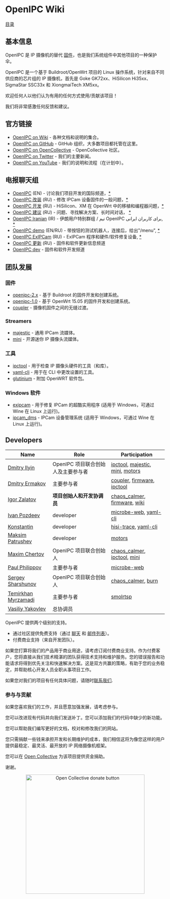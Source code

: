 # OpenIPC Wiki
[目录](../README.zh.md)

## 基本信息

OpenIPC 是 IP 摄像机的替代 [固件](https://github.com/OpenIPC)，也是我们系统组件中其他项目的一种保护伞。

OpenIPC 是一个基于 Buildroot/OpenWrt 项目的 Linux 操作系统，针对来自不同供应商的芯片组的 IP 摄像机，首先是 Goke GK72xx、HiSilicon Hi35xx、SigmaStar SSC33x 和 XiongmaiTech XM5xx。

欢迎任何人以他们认为有用的任何方式使用/贡献该项目！

我们将非常感激任何反馈和建议。


## 官方链接

* [OpenIPC on Wiki](https://github.com/openipc/wiki) - 各种文档和说明的集合。
* [OpenIPC on GitHub](https://github.com/OpenIPC/) - GitHub 组织，大多数项目都托管在这里。
* [OpenIPC on OpenCollective](https://opencollective.com/openipc) - OpenCollective 社区。
* [OpenIPC on Twitter](https://twitter.com/openipc) - 我们的主要新闻。
* [OpenIPC on YouTube](https://www.youtube.com/channel/UCaXlbR2uGTRFh8jQ2lCFd2g) - 我们的说明和流程（在计划中）。


## 电报聊天组

* [OpenIPC](https://t.me/openipc) (EN) - 讨论我们项目开发的国际频道，[*](https://combot.org/c/1166652144)
* [OpenIPC 改装](https://t.me/openipc_modding) (RU) - 修改 IPCam 设备固件的一般问题，[*](https://combot.org/c/-1001247643198)
* [OpenIPC 开发](https://t.me/openipc_software) (RU) - HiSilicon、XM 在 OpenWrt 中的移植和编程器问题，[*](https://combot.org/c/-1001196905312)
* [OpenIPC 建议](https://t.me/openipc_advice) (RU) - 问题、寻找解决方案、长时间对话， [*](https://combot.org/c/1385065634)
* [OpenIPC Iranian](https://t.me/joinchat/T_GwQUBTJdfXJrFb) (IR) - 伊朗用户特别群组 / تیم OpenIPC برای کاربران ایرانی, [*](https://combot.org/c/-1001341239361)
* [OpenIPC demo](https://t.me/openipc_demo) (EN/RU) - 带按钮的测试机器人，连接后，给出"/menu", [*](https://combot.org/c/1414887196)
* [OpenIPC ExIPCam](https://t.me/ExIPCam) (RU) - ExIPCam 程序和硬件/软件修复设备, [*](https://combot.org/c/1213889378)
* [OpenIPC 更新](https://t.me/s/openipc_updates) (RU) - 固件和软件更新信息频道
* [OpenIPC dev](https://t.me/s/openipc_dev) - 固件和软件开发频道


## 团队发展

### 固件

* [openipc-2.x](https://github.com/openipc/firmware) - 基于 Buildroot 的固件开发和创建系统。
* [openipc-1.0][chaos_calmer] - 基于 OpenWrt 15.05 的固件开发和创建系统。
* [coupler][coupler] - 摄像机固件之间的无缝过渡。

### Streamers

* [majestic](https://openipc.org/majestic-endpoints) - 通用 IPCam 流媒体。
* [mini][mini] - 开源迷你 IP 摄像头流媒体。

### 工具

* [ipctool](https://github.com/openipc/ipctool) - 用于检查 IP 摄像头硬件的工具（和库）。
* [yaml-cli][yaml-cli] - 用于在 CLI 中更改设置的工具。
* [glutinium](https://github.com/ZigFisher/Glutinium) - 附加 OpenWRT 软件包。

### Windows 软件

* [exipcam](http://team.openipc.org/exipcam) - 用于修复 IPCam 的超酷实用程序 (适用于 Windows，可通过 Wine 在 Linux 上运行)。
* [ipcam_dms](http://team.openipc.org/ipcam_dms) - IPCam 设备管理系统 (适用于 Windows，可通过 Wine 在 Linux 上运行)。



## Developers

| Name                                                             | Role                                                   | Participation                                                            |
|------------------------------------------------------------------|--------------------------------------------------------|--------------------------------------------------------------------------|
| [Dmitry Ilyin](https://web.telegram.org/#/im?p=@widgetii)        | OpenIPC 项目联合创始人及主要参与者	 | [ipctool][ipctool], [majestic][majestic], [mini][mini], [motors][motors] |
| [Dmitry Ermakov](https://web.telegram.org/#/im?p=@dimerrr)       | 主要参与者                                      | [coupler][coupler], [firmware][firmware], [ipctool][ipctool]             |
| [Igor Zalatov](https://web.telegram.org/#/im?p=@FlyRouter)       | **项目创始人和开发协调员**        | [chaos_calmer][chaos_calmer], [firmware][firmware], [wiki][wiki]         |
| [Ivan Pozdeev](https://web.telegram.org/#/im?p=@John)            | developer                                              | [microbe-web][webui], [yaml-cli][yaml-cli]                               |
| [Konstantin](#)                                                  | developer                                              | [hisi-trace][hisi-trace], [yaml-cli][yaml-cli]                           |
| [Maksim Patrushev](https://web.telegram.org/#/im?p=@maxi380)     | developer                                              | [motors][motors]                                                         |
| [Maxim Chertov](https://web.telegram.org/#/im?p=@mAX3773)        | OpenIPC 项目联合创始人                      | [chaos_calmer][chaos_calmer], [ipctool][ipctool], [mini][mini]           |
| [Paul Philippov](https://web.telegram.org/#/im?p=@themactep)     | 主要参与者                                       | [microbe-web][webui]                                                     |
| [Sergey Sharshunov](https://web.telegram.org/#/im?p=@USSSSSH)    | OpenIPC 项目联合创始人                      | [chaos_calmer][chaos_calmer], [burn][burn]                               |
| [Temirkhan Myrzamadi](https://web.telegram.org/#/im?p=@hirrolot) | 主要参与者                                       | [smolrtsp][smolrtsp]                                                     |
| [Vasiliy Yakovlev](https://web.telegram.org/#/im?p=@#)           | 总协调员                                    |                                                                          |


OpenIPC 提供两个级别的支持。

- 通过社区提供免费支持（通过 [聊天](https://openipc.org/#telegram-chat-groups) 和 [邮件列表](https://github.com/OpenIPC/firmware/discussions)）。
- 付费商业支持（来自开发团队）。

如果您打算将我们的产品用于商业用途，请考虑订阅付费商业支持。作为付费客户，您将直接从我们技术精湛的团队获得技术支持和维护服务。您的错误报告和功能请求将得到优先关注和快速解决方案。这是双方共赢的策略，有助于您的业务稳定，并帮助核心开发人员全职从事项目工作。

如果您对我们的项目有任何具体问题，请随时[联系我们](mailto:flyrouter@gmail.com).

### 参与与贡献

如果您喜欢我们的工作，并且愿意加强发展，请考虑参与。

您可以改进现有代码并向我们发送补丁。您可以添加我们的代码中缺少的新功能。

您可以帮助我们编写更好的文档，校对和修改我们的网站。

您只需捐献一些钱来承担开发和长期维护的成本，我们相信这将为像您这样的用户提供最稳定、最灵活、最开放的 IP 网络摄像机框架。

您可以在 [Open Collective](https://opencollective.com/openipc/contribute/backer-14335/checkout) 为该项目提供资金捐助。

谢谢。

<p style="text-align:center">
<a href="https://opencollective.com/openipc/contribute/backer-14335/checkout" target="_blank"><img src="https://opencollective.com/webpack/donate/button@2x.png?color=blue" width="375" alt="Open Collective donate button"></a>
</p>


[burn]: https://github.com/OpenIPC/burn
[chaos_calmer]: https://github.com/OpenIPC/chaos_calmer
[coupler]: https://github.com/OpenIPC/coupler
[firmware]: https://github.com/OpenIPC/firmware
[hisi-trace]: https://github.com/OpenIPC/hisi-trace
[ipctool]: https://github.com/OpenIPC/ipctool
[majestic]: https://github.com/OpenIPC/majestic
[mini]: https://github.com/OpenIPC/mini
[motors]: https://github.com/OpenIPC/motors
[smolrtsp]: https://github.com/OpenIPC/smolrtsp
[webui]: https://github.com/OpenIPC/microbe-web
[wiki]: https://github.com/wiki
[yaml-cli]: https://github.com/OpenIPC/yaml-cli
